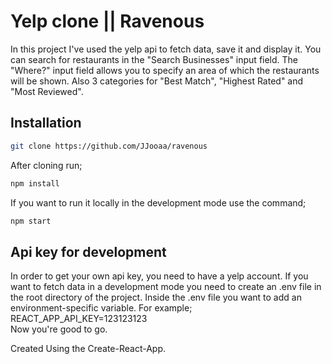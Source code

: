 # Yelp clone || Ravenous

In this project I've used the yelp api to fetch data, save it and display it. 
You can search for restaurants in the "Search Businesses" input field. 
The "Where?" input field allows you to specify an area of which the restaurants will be shown.
Also 3 categories for "Best Match", "Highest Rated" and "Most Reviewed". 

## Installation 

```bash
git clone https://github.com/JJooaa/ravenous
```

After cloning run;

```bash
npm install
```

If you want to run it locally in the development mode use the command;
```bash
npm start
```

## Api key for development

In order to get your own api key, you need to have a yelp account.
If you want to fetch data in a development mode you need to create an .env file in the root directory of the project.
Inside the .env file you want to add an environment-specific variable. 
For example; REACT_APP_API_KEY=123123123
<br>
Now you're good to go.

Created Using the Create-React-App.